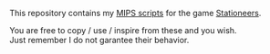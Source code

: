 This repository contains my [MIPS scripts](https://stationeers-wiki.com/MIPS) for the game [Stationeers](https://store.steampowered.com/app/544550/Stationeers/).

You are free to copy / use / inspire from these and you wish.  
Just remember I do not garantee their behavior.
